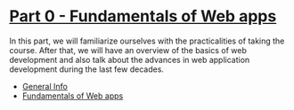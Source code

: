# [Part 0 - Fundamentals of Web apps](https://fullstackopen.com/en/part0)

In this part, we will familiarize ourselves with the practicalities of taking the course. After that, we will have an overview of the basics of web development and also talk about the advances in web application development during the last few decades.

- [General Info](https://fullstackopen.com/en/part0/general_info)
- [Fundamentals of Web apps](https://fullstackopen.com/en/part0/fundamentals_of_web_apps)

